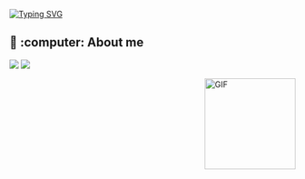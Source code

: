 <a href="https://git.io/typing-svg"><img src="https://readme-typing-svg.demolab.com?font=Arial&weight=500&size=30&duration=3500&pause=1500&color=FFFFFF&center=true&vCenter=true&random=false&width=410&lines=Hi%2C+I%C2%B4m+Steven+Montoya+%F0%9F%92%AC" alt="Typing SVG" /></a>

<h2>🌱 :computer: About me</h2>
 <p align="left">
  <img src="https://img.shields.io/badge/Focus-Backend%20Development-dodgerblue" />
  <img src="https://img.shields.io/badge/Languages-English-dodgerblue" />
</p>

<img align="right" alt="GIF" height="160px" src="https://media.giphy.com/media/Ah3zHH7hvsSB2/giphy.gif" />
